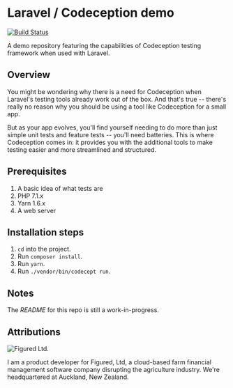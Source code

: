 # Laravel / Codeception demo

[![Build Status](https://travis-ci.org/jpcaparas/laravel-codeception-demo.svg?branch=master)](https://travis-ci.org/jpcaparas/laravel-codeception-demo)

A demo repository featuring the capabilities of Codeception testing framework when used with Laravel.

## Overview

You might be wondering why there is a need for Codeception when Laravel's testing tools already work out of the box. And 
that's true -- there's really no reason why you should be using a tool like Codeception for a small app.

But as your app evolves, you'll find yourself needing to do more than just simple unit tests and feature tests -- you'll 
need batteries. This is where Codeception comes in: it provides you with the additional tools to make testing easier 
and more streamlined and structured. 

## Prerequisites

1. A basic idea of what tests are
1. PHP 7.1.x
1. Yarn 1.6.x
1. A web server

## Installation steps

1. `cd` into the project.
1. Run `composer install`.
1. Run `yarn`.
1. Run `./vendor/bin/codecept run`.

## Notes

The _README_ for this repo is still a work-in-progress.

## Attributions

![Figured Ltd.](https://i.imgur.com/K60fzHS.png)  

I am a product developer for Figured, Ltd, a cloud-based farm financial management software company disrupting the 
agriculture industry. We're headquartered at Auckland, New Zealand.

